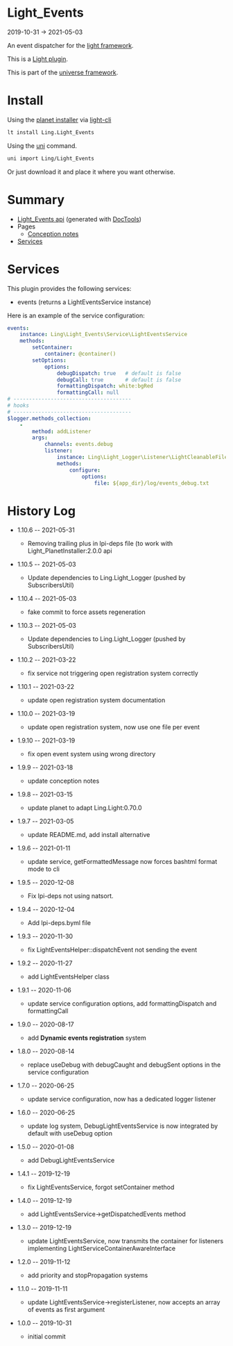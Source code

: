 Light_Events
===========
2019-10-31 -> 2021-05-03



An event dispatcher for the [light framework](https://github.com/lingtalfi/Light).

This is a [Light plugin](https://github.com/lingtalfi/Light/blob/master/doc/pages/plugin.md).

This is part of the [universe framework](https://github.com/karayabin/universe-snapshot).


Install
==========
Using the [planet installer](https://github.com/lingtalfi/Light_PlanetInstaller) via [light-cli](https://github.com/lingtalfi/Light_Cli)
```bash
lt install Ling.Light_Events
```

Using the [uni](https://github.com/lingtalfi/universe-naive-importer) command.
```bash
uni import Ling/Light_Events
```

Or just download it and place it where you want otherwise.






Summary
===========
- [Light_Events api](https://github.com/lingtalfi/Light_Events/blob/master/doc/api/Ling/Light_Events.md) (generated with [DocTools](https://github.com/lingtalfi/DocTools))
- Pages
    - [Conception notes](https://github.com/lingtalfi/Light_Events/blob/master/doc/pages/conception-notes.md)
- [Services](#services)




Services
=========


This plugin provides the following services:

- events (returns a LightEventsService instance)


Here is an example of the service configuration:

```yaml
events:
    instance: Ling\Light_Events\Service\LightEventsService
    methods:
        setContainer:
            container: @container()
        setOptions:
            options:
                debugDispatch: true   # default is false
                debugCall: true       # default is false
                formattingDispatch: white:bgRed
                formattingCall: null
# --------------------------------------
# hooks
# --------------------------------------
$logger.methods_collection:
    -
        method: addListener
        args:
            channels: events.debug
            listener:
                instance: Ling\Light_Logger\Listener\LightCleanableFileLoggerListener
                methods:
                    configure:
                        options:
                            file: ${app_dir}/log/events_debug.txt

```





History Log
=============

- 1.10.6 -- 2021-05-31

    - Removing trailing plus in lpi-deps file (to work with Light_PlanetInstaller:2.0.0 api

- 1.10.5 -- 2021-05-03

    - Update dependencies to Ling.Light_Logger (pushed by SubscribersUtil)

- 1.10.4 -- 2021-05-03

    - fake commit to force assets regeneration

- 1.10.3 -- 2021-05-03

    - Update dependencies to Ling.Light_Logger (pushed by SubscribersUtil)

- 1.10.2 -- 2021-03-22

    - fix service not triggering open registration system correctly 
  
- 1.10.1 -- 2021-03-22

    - update open registration system documentation 
  
- 1.10.0 -- 2021-03-19

    - update open registration system, now use one file per event 
  
- 1.9.10 -- 2021-03-19

    - fix open event system using wrong directory 
  
- 1.9.9 -- 2021-03-18

    - update conception notes
  
- 1.9.8 -- 2021-03-15

    - update planet to adapt Ling.Light:0.70.0

- 1.9.7 -- 2021-03-05

    - update README.md, add install alternative

- 1.9.6 -- 2021-01-11

    - update service, getFormattedMessage now forces bashtml format mode to cli
  
- 1.9.5 -- 2020-12-08

    - Fix lpi-deps not using natsort.

- 1.9.4 -- 2020-12-04

    - Add lpi-deps.byml file

- 1.9.3 -- 2020-11-30

    - fix LightEventsHelper::dispatchEvent not sending the event
    
- 1.9.2 -- 2020-11-27

    - add LightEventsHelper class
    
- 1.9.1 -- 2020-11-06

    - update service configuration options, add formattingDispatch and formattingCall
    
- 1.9.0 -- 2020-08-17

    - add **Dynamic events registration** system
    
- 1.8.0 -- 2020-08-14

    - replace useDebug with debugCaught and debugSent options in the service configuration

- 1.7.0 -- 2020-06-25

    - update service configuration, now has a dedicated logger listener
    
- 1.6.0 -- 2020-06-25

    - update log system, DebugLightEventsService is now integrated by default with useDebug option
    
- 1.5.0 -- 2020-01-08

    - add DebugLightEventsService
    
- 1.4.1 -- 2019-12-19

    - fix LightEventsService, forgot setContainer method
    
- 1.4.0 -- 2019-12-19

    - add LightEventsService->getDispatchedEvents method
    
- 1.3.0 -- 2019-12-19

    - update LightEventsService, now transmits the container for listeners implementing LightServiceContainerAwareInterface
    
- 1.2.0 -- 2019-11-12

    - add priority and stopPropagation systems
    
- 1.1.0 -- 2019-11-11

    - update LightEventsService->registerListener, now accepts an array of events as first argument
    
- 1.0.0 -- 2019-10-31

    - initial commit